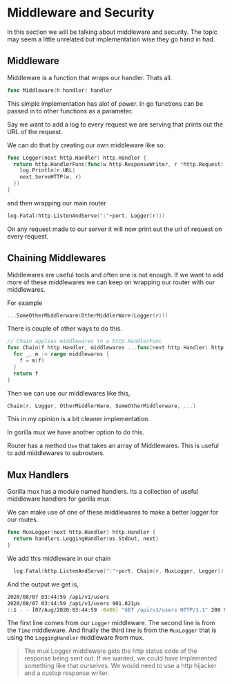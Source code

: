 # Middleware and Security

In this section we will be talking about middleware and security. The topic may seem a little unrelated but implementation wise they go hand in had.

## Middleware

Middleware is a function that wraps our handler. Thats all. 

```go
func Middleware(h handler) handler
```

This simple implementation has alot of power. In go functions can be passed in to other functions as a parameter. 

Say we want to add a log to every request we are serving that prints out the URL of the request. 

We can do that by creating our own middleware like so.

```go
func Logger(next http.Handler) http.Handler {
  return http.HandlerFunc(func(w http.ResponseWriter, r *http.Request) {
    log.Println(r.URL)
    next.ServeHTTP(w, r)
  })
}
```

and then wrapping our main router

```go
log.Fatal(http.ListenAndServe(":"+port, Logger(r)))
```

On any request made to our server it will now print out the url of request on every request.

## Chaining Middlewares

Middlewares are useful tools and often one is not enough. If we want to add more of these middlewares we can keep on wrapping our router with our middlewares.

For example

```go
...SomeOtherMiddlerware(OtherMiddlerWare(Logger(r)))
```

There is couple of other ways to do this.

```go
// Chain applies middlewares to a http.HandlerFunc
func Chain(f http.Handler, middlewares ...func(next http.Handler) http.Handler) http.Handler {
  for _, m := range middlewares {
    f = m(f)
  }
  return f
}
```

Then we can use our middlewares like this,

```go
Chain(r, Logger, OtherMiddlerWare, SomeOtherMiddlerware, ...)
```

This in my opinion is a bit cleaner implementation.

In gorilla mux we have another option to do this.

Router has a method  `Use` that takes an array of Middlewares. This is useful to add middlewares to subrouters.

## Mux Handlers

Gorilla mux has a module named handlers. Its a collection of useful middleware handlers for gorilla mux. 

We can make use of one of these middlewares to make a better logger for our routes.

```go
func MuxLogger(next http.Handler) http.Handler {
  return handlers.LoggingHandler(os.Stdout, next)
}
```

We add this middleware in our chain

```go
  log.Fatal(http.ListenAndServe(":"+port, Chain(r, MuxLogger, Logger)))
```

And the output we get is,

```bash
2020/08/07 03:44:59 /api/v1/users
2020/08/07 03:44:59 /api/v1/users 901.821µs
::1 - - [07/Aug/2020:03:44:59 -0400] "GET /api/v1/users HTTP/1.1" 200 96107
```

The first line comes from our `Logger` middleware. 
The second line is from the `Time` middleware.
And finally the third line is from the `MuxLogger` that is using the `LoggingHandler` middleware from mux.

>The mux Logger middleware gets the http status code of the response being sent out. If we wanted, we could have implemented something like that ourselves. We would need to use a http hijacker and a custop response writer.
